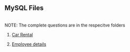 ## MySQL Files
<br>
NOTE: The complete questions are in the respecitve folders

<br>

1. [Car Rental](car-rental-database)

2. [Employee details](employee-details)